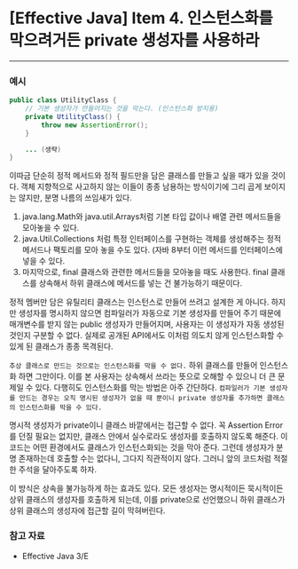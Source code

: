 # [Effective Java] Item 4. 인스턴스화를 막으려거든 private 생성자를 사용하라

---

### 예시

```java
public class UtilityClass {
    // 기본 생성자가 만들어지는 것을 막는다. (인스턴스화 방지용)
    private UtilityClass() {
        throw new AssertionError();
    }

    ... (생략)
}
```

이따금 단순히 정적 메서드와 정적 필드만을 담은 클래스를 만들고 싶을 때가 있을 것이다. 객체 지향적으로 사고하지 않는 이들이 종종 남용하는 방식이기에 그리 곱게 보이지는 않지만, 분명 나름의 쓰임새가 있다. 

1) java.lang.Math와 java.util.Arrays처럼 기본 타입 값이나 배열 관련 메서드들을 모아놓을 수 있다. 
2) java.Util.Collections 처럼 특정 인터페이스를 구현하는 객체를 생성해주는 정적 메서드나 팩토리를 모아 놓을 수도 있다. (자바 8부터 이런 메서드를 인터페이스에 넣을 수 있다.
3) 마지막으로, final 클래스와 관련한 메서드들을 모아놓을 때도 사용한다. final 클래스를 상속해서 하위 클래스에 메서드를 넣는 건 불가능하기 때문이다.

정적 멤버만 담은 유틸리티 클래스는 인스턴스로 만들어 쓰려고 설계한 게 아니다. 하지만 생성자를 명시하지 않으면 컴파일러가 자동으로 기본 생성자를 만들어 주기 때문에 매개변수를 받지 않는 public 생성자가 만들어지며, 사용자는 이 생성자가 자동 생성된 것인지 구분할 수 없다. 실제로 공개된 API에서도 이처럼 의도치 않게 인스턴스화할 수 있게 된 클래스가 종종 목격된다.

`추상 클래스로 만드는 것으로는 인스턴스화를 막을 수 없다.` 하위 클래스를 만들어 인스턴스화 하면 그만이다. 이를 본 사용자는 상속해서 쓰라는 뜻으로 오해할 수 있으니 더 큰 문제일 수 있다. 다행히도 인스턴스화를 막는 방법은 아주 간단하다. `컴파일러가 기본 생성자를 만드는 경우는 오직 명시된 생성자가 없을 때 뿐이니 private 생성자를 추가하면 클래스의 인스턴스화를 막을 수 있다.`

명시적 생성자가 private이니 클래스 바깥에서는 접근할 수 없다. 꼭 Assertion Error를 던질 필요는 없지만, 클래스 안에서 실수로라도 생성자를 호출하지 않도록 해준다. 이 코드는 어떤 환경에서도 클래스가 인스턴스화되는 것을 막아 준다. 그런데 생성자가 분명 존재하는데 호출할 수는 없다니, 그다지 직관적이지 않다. 그러니 앞의 코드처럼 적절한 주석을 달아주도록 하자.

이 방식은 상속을 불가능하게 하는 효과도 있다. 모든 생성자는 명시적이든 묵시적이든 상위 클래스의 생성자를 호출하게 되는데, 이를 private으로 선언했으니 하위 클래스가 상위 클래스의 생성자에 접근할 길이 막혀버린다.

### 참고 자료
- Effective Java 3/E
